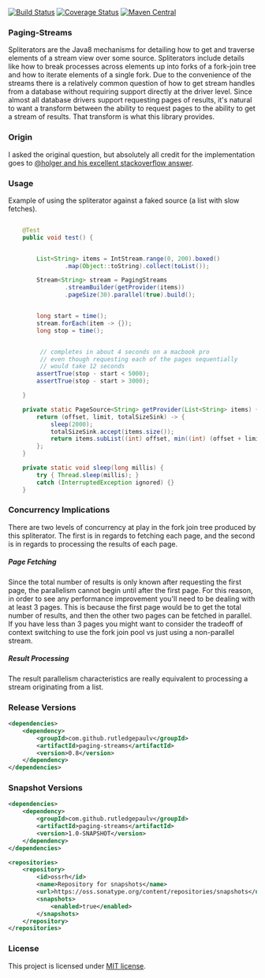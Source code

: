 [![Build Status](https://travis-ci.org/RutledgePaulV/paging-streams.svg?branch=develop)](https://travis-ci.org/RutledgePaulV/paging-streams)
[![Coverage Status](https://coveralls.io/repos/github/RutledgePaulV/paging-streams/badge.svg?branch=develop)](https://coveralls.io/github/RutledgePaulV/paging-streams?branch=develop)
[![Maven Central](https://maven-badges.herokuapp.com/maven-central/com.github.rutledgepaulv/paging-streams/badge.svg)](https://maven-badges.herokuapp.com/maven-central/com.github.rutledgepaulv/paging-streams)


### Paging-Streams

Spliterators are the Java8 mechanisms for detailing how to get and traverse elements
of a stream view over some source. Spliterators include details like how to break 
processes across elements up into forks of a fork-join tree and how to iterate 
elements of a single fork. Due to the convenience of the streams there is a relatively 
common question of how to get stream handles from a database without requiring support 
directly at the driver level. Since almost all database drivers support requesting pages 
of results, it's natural to want a transform between the ability to request pages
to the ability to get a stream of results. That transform is what this library provides.



### Origin
I asked the original question, but absolutely all credit for the implementation goes to
[@holger and his excellent stackoverflow answer](http://stackoverflow.com/a/38312143/2103383).


### Usage

Example of using the spliterator against a faked source (a list with slow fetches).

```Java

    @Test
    public void test() {


        List<String> items = IntStream.range(0, 200).boxed()
                .map(Object::toString).collect(toList());

        Stream<String> stream = PagingStreams
                .streamBuilder(getProvider(items))
                .pageSize(30).parallel(true).build();


        long start = time();
        stream.forEach(item -> {});
        long stop = time();


         // completes in about 4 seconds on a macbook pro
         // even though requesting each of the pages sequentially
         // would take 12 seconds
        assertTrue(stop - start < 5000);
        assertTrue(stop - start > 3000);

    }

    private static PageSource<String> getProvider(List<String> items) {
        return (offset, limit, totalSizeSink) -> {
            sleep(2000);
            totalSizeSink.accept(items.size());
            return items.subList((int) offset, min((int) (offset + limit), items.size()));
        };
    }

    private static void sleep(long millis) {
        try { Thread.sleep(millis); }
        catch (InterruptedException ignored) {}
    }

```


### Concurrency Implications
There are two levels of concurrency at play in the fork join tree produced by this spliterator.
The first is in regards to fetching each page, and the second is in regards to processing
the results of each page.

##### Page Fetching
Since the total number of results is only known after requesting the first page,
the parallelism cannot begin until after the first page. For this reason, in order
to see any performance improvement you'll need to be dealing with at least 3 pages.
This is because the first page would be to get the total number of results, and then
the other two pages can be fetched in parallel. If you have less than 3 pages you might
want to consider the tradeoff of context switching to use the fork join pool vs just
using a non-parallel stream.

##### Result Processing
The result parallelism characteristics are really equivalent to processing
a stream originating from a list.

### Release Versions
```xml
<dependencies>
    <dependency>
        <groupId>com.github.rutledgepaulv</groupId>
        <artifactId>paging-streams</artifactId>
        <version>0.8</version>
    </dependency>
</dependencies>
```

### Snapshot Versions
```xml
<dependencies>
    <dependency>
        <groupId>com.github.rutledgepaulv</groupId>
        <artifactId>paging-streams</artifactId>
        <version>1.0-SNAPSHOT</version>
    </dependency>
</dependencies>

<repositories>
    <repository>
        <id>ossrh</id>
        <name>Repository for snapshots</name>
        <url>https://oss.sonatype.org/content/repositories/snapshots</url>
        <snapshots>
            <enabled>true</enabled>
        </snapshots>
    </repository>
</repositories>
```

### License

This project is licensed under [MIT license](http://opensource.org/licenses/MIT).
